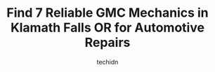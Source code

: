 ---
layout: ampstory
image: https://images.unsplash.com/photo-1592032857148-5658283bb67b?ixlib=rb-4.0.3&ixid=MnwxMjA3fDB8MHxwaG90by1wYWdlfHx8fGVufDB8fHx8&auto=format&fit=crop&w=640&h=853&q=80
author: techidn
featured: false
description: Entrust your vehicle to the 7 best GMC Mechanic in Klamath Falls OR, USA and experience the difference they can make. With their extensive knowledge, state-of-the-art facilities, and commitm
title: Find 7 Reliable GMC Mechanics in Klamath Falls OR for Automotive Repairs
cover:
   title: Find 7 Reliable GMC Mechanics in Klamath Falls OR for Automotive Repairs
   subtitle: Rickpate
   background: https://images.unsplash.com/photo-1592032857148-5658283bb67b?ixlib=rb-4.0.3&ixid=MnwxMjA3fDB8MHxwaG90by1wYWdlfHx8fGVufDB8fHx8&auto=format&fit=crop&w=640&h=853&q=80

pages: 
 - layout: thirds
   top: <h1>#1 My Mechanic</h1>
   bottom: "<p>Great service! I recently moved to the area and had some work needing to be done on my vehicle that was well beyond my skill set. My Mechanic was highly recommended by co</p>"
   background: https://www.knot35.com/toplist/wp-content/uploads/2023/06/best-gmc-mechanic-1-in-klamath-falls-or-1685831976.jpeg
   backgroundblur: true
 - layout: thirds
   top: <h1>#2 Emmetts Auto Repair Center</h1>
   bottom: "<p>3515 Washburn Way, Klamath Falls, OR 97603, United States</p>"
   background: https://www.knot35.com/toplist/wp-content/uploads/2023/06/best-gmc-mechanic-2-in-klamath-falls-or-1685831976.jpeg
   cta:
      link: https://www.knot35.com/toplist/find-7-reliable-gmc-mechanics-in-klamath-falls-or-for-automotive-repairs/
      text: Find 7 Reliable GMC Mechanics in Klamath Falls OR for Automotive Repairs
 - layout: thirds
   top: <h1>#3 J & A Auto Repair</h1>
   bottom: "<p>2960 Maywood Dr # 4, Klamath Falls, OR 97603, United States</p>"
   background: https://www.knot35.com/toplist/wp-content/uploads/2023/06/best-gmc-mechanic-3-in-klamath-falls-or-1685831977.jpeg
   cta:
      link: https://www.knot35.com/toplist/find-7-reliable-gmc-mechanics-in-klamath-falls-or-for-automotive-repairs/
      text: Find 7 Reliable GMC Mechanics in Klamath Falls OR for Automotive Repairs
 - layout: thirds
   top: <h1>#4 Klamath Car Care</h1>
   bottom: "<p>2700 Altamont Dr, Klamath Falls, OR 97603, United States</p>"
   background: https://images.unsplash.com/photo-1609083590460-7b8cc0ca65f8?ixlib=rb-4.0.3&ixid=MnwxMjA3fDB8MHxwaG90by1wYWdlfHx8fGVufDB8fHx8&auto=format&fit=crop&w=640&h=853&q=80
   cta:
      link: https://www.knot35.com/toplist/find-7-reliable-gmc-mechanics-in-klamath-falls-or-for-automotive-repairs/
      text: Find 7 Reliable GMC Mechanics in Klamath Falls OR for Automotive Repairs
 - layout: thirds
   top: <h1>#5 Coast Truck Center</h1>
   bottom: "<p>2933 Greensprings Dr, Klamath Falls, OR 97601, United States</p>"
   background: https://images.unsplash.com/photo-1614648718611-0635f29016cb?ixlib=rb-4.0.3&ixid=MnwxMjA3fDB8MHxwaG90by1wYWdlfHx8fGVufDB8fHx8&auto=format&fit=crop&w=640&h=853&q=80
   cta:
      link: https://www.knot35.com/toplist/find-7-reliable-gmc-mechanics-in-klamath-falls-or-for-automotive-repairs/
      text: Find 7 Reliable GMC Mechanics in Klamath Falls OR for Automotive Repairs
 - layout: thirds
   top: <h1>#6 Lees Automotive</h1>
   bottom: "<p>1901 S 6th St, Klamath Falls, OR 97601, United States</p>"
   background: https://images.unsplash.com/photo-1595364397663-fca4f075d796?ixlib=rb-4.0.3&ixid=MnwxMjA3fDB8MHxwaG90by1wYWdlfHx8fGVufDB8fHx8&auto=format&fit=crop&w=640&h=853&q=80
   cta:
      link: https://www.knot35.com/toplist/find-7-reliable-gmc-mechanics-in-klamath-falls-or-for-automotive-repairs/
      text: Find 7 Reliable GMC Mechanics in Klamath Falls OR for Automotive Repairs
 - layout: thirds
   top: <h1>#7 Bradleys Diesel Inc</h1>
   bottom: "<p>2013 S 6th St, Klamath Falls, OR 97601, United States</p>"
   background: https://images.unsplash.com/photo-1536745287225-21d689278fd1?ixlib=rb-4.0.3&ixid=MnwxMjA3fDB8MHxwaG90by1wYWdlfHx8fGVufDB8fHx8&auto=format&fit=crop&w=640&h=853&q=80
   cta:
      link: https://www.knot35.com/toplist/find-7-reliable-gmc-mechanics-in-klamath-falls-or-for-automotive-repairs/
      text: Find 7 Reliable GMC Mechanics in Klamath Falls OR for Automotive Repairs
 - layout: thirds
   middle: Continue reading...
   background: https://images.unsplash.com/photo-1547366785-564103df7e13?ixlib=rb-4.0.3&ixid=MnwxMjA3fDB8MHxwaG90by1wYWdlfHx8fGVufDB8fHx8&auto=format&fit=crop&w=640&h=853&q=80
   cta:
      link: https://www.knot35.com/toplist/find-7-reliable-gmc-mechanics-in-klamath-falls-or-for-automotive-repairs/
      text: Find 7 Reliable GMC Mechanics in Klamath Falls OR for Automotive Repairs
      
---
